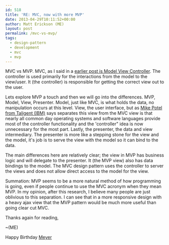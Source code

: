 ```yaml
---
id: 518
title: 'RE: MVC, now with more MVP'
date: 2013-04-29T10:11:52+00:00
author: Matt Erickson (ME)
layout: post
permalink: /mvc-vs-mvp/
tags:
  - design-pattern
  - development
  - mvc
  - mvp
---
```

MVC vs MVP. MVC, as I said in a <a href="http://matterickson.me/mvc-knowing-it-using-it/" title="MVC. Knowing it, using it." target="_blank">earlier post is Model View Controller</a>. The controller is used primarily for the interactions from the model to the view/user. It (the controller) is responsible for getting the correct view out to the user.   

  
Lets explore MVP a touch and then we will go into the differences. MVP, Model, View, Presenter. Model, just like MVC, is what holds the data, no manipulation occurs at this level. View, the user interface, but as <a href="http://www.codeproject.com/Articles/42830/Model-View-Controller-Model-View-Presenter-and-Mod" title="Mike Potel Site" target="_blank">Mike Potel from Taligent (IBM)</a> says separates this view from the MVC view is that nearly all common day operating systems and software languages provide most of the controller functionality and the 'controller" idea is now unnecessary for the most part. Lastly, the presenter, the data and view intermediary. The presenter is more like a stepping stone for the view and the model, it's job is to serve the view with the model so it can bind to the data.   

  
The main differences here are relatively clear; the view in MVP has business logic and will delegate to the presenter. It (the MVP view) also has data bindings to the model. The MVC design pattern uses the controller to server the views and does not allow direct access to the model for the view.   

  
Summation: MVP seems to be a more natural method of how programming is going, even if people continue to use the MVC acronym when they mean MVP. In my opinion, after this research, I believe many people are just oblivious to this separation. I can see that in a more responsive design with a heavy ajax view that the MVP pattern would be much more useful than going clear cut MVC.   

  
Thanks again for reading, 
  
~(ME) 
  

  
Happy Birthday <a href="http://shawnmeyer.com/" title="Meyer" target="_blank">Meyer</a>